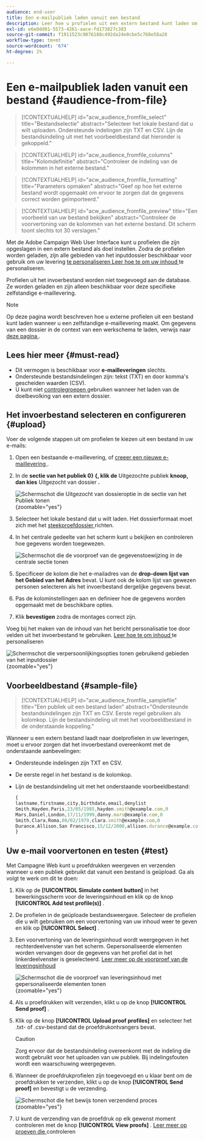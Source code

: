 ```yaml
---
audience: end-user
title: Een e-mailpubliek laden vanuit een bestand
description: Leer hoe u profielen uit een extern bestand kunt laden om uw e-mailpubliek te maken
exl-id: e6e0dd01-5573-4261-aace-fd173827c383
source-git-commit: f1911523c9076188c492da24e0cbe5c760e58a28
workflow-type: tm+mt
source-wordcount: '674'
ht-degree: 1%

---
```


# Een e-mailpubliek laden vanuit een bestand {#audience-from-file}

>[!CONTEXTUALHELP]
>id="acw_audience_fromfile_select"
>title="Bestandselectie"
>abstract="Selecteer het lokale bestand dat u wilt uploaden. Ondersteunde indelingen zijn TXT en CSV. Lijn de bestandsindeling uit met het voorbeeldbestand dat hieronder is gekoppeld."

>[!CONTEXTUALHELP]
>id="acw_audience_fromfile_columns"
>title="Kolomdefinitie"
>abstract="Controleer de indeling van de kolommen in het externe bestand."

>[!CONTEXTUALHELP]
>id="acw_audience_fromfile_formatting"
>title="Parameters opmaken"
>abstract="Geef op hoe het externe bestand wordt opgemaakt om ervoor te zorgen dat de gegevens correct worden geïmporteerd."

>[!CONTEXTUALHELP]
>id="acw_audience_fromfile_preview"
>title="Een voorbeeld van uw bestand bekijken"
>abstract="Controleer de voorvertoning van de kolommen van het externe bestand. Dit scherm toont slechts tot 30 verslagen."

Met de Adobe Campaign Web User Interface kunt u profielen die zijn opgeslagen in een extern bestand als doel instellen. Zodra de profielen worden geladen, zijn alle gebieden van het inputdossier beschikbaar voor gebruik om uw levering [ te personaliseren Leer hoe te om uw inhoud ](../personalization/personalize.md) te personaliseren.

Profielen uit het invoerbestand worden niet toegevoegd aan de database. Ze worden geladen en zijn alleen beschikbaar voor deze specifieke zelfstandige e-maillevering.

>[!NOTE]
>
>Op deze pagina wordt beschreven hoe u externe profielen uit een bestand kunt laden wanneer u een zelfstandige e-maillevering maakt. Om gegevens van een dossier in de context van een werkschema te laden, verwijs naar [ deze pagina ](../workflows/activities/load-file.md).

## Lees hier meer {#must-read}

* Dit vermogen is beschikbaar voor **e-mailleveringen** slechts.
* Ondersteunde bestandsindelingen zijn: tekst (TXT) en door komma&#39;s gescheiden waarden (CSV).
* U kunt niet [ controlegroepen ](control-group.md) gebruiken wanneer het laden van de doelbevolking van een extern dossier.

## Het invoerbestand selecteren en configureren {#upload}

Voer de volgende stappen uit om profielen te kiezen uit een bestand in uw e-mails:

1. Open een bestaande e-maillevering, of [ creeer een nieuwe e-maillevering ](../email/create-email.md).
1. In de **sectie van het publiek 0} {, klik de** Uitgezochte publiek **knoop, dan kies** Uitgezocht van dossier **.**

   ![ Schermschot die Uitgezocht van dossieroptie in de sectie van het Publiek tonen ](assets/select-from-file.png){zoomable="yes"}

1. Selecteer het lokale bestand dat u wilt laden. Het dossierformaat moet zich met het [ steekproefdossier ](#sample-file) richten.
1. In het centrale gedeelte van het scherm kunt u bekijken en controleren hoe gegevens worden toegewezen.

   ![ Schermschot die de voorproef van de gegevenstoewijzing in de centrale sectie tonen ](assets/select-from-file-map.png)

1. Specificeer de kolom die het e-mailadres van de **drop-down lijst van het Gebied van het Adres** bevat. U kunt ook de kolom lijst van gewezen personen selecteren als het invoerbestand dergelijke gegevens bevat.
1. Pas de kolominstellingen aan en definieer hoe de gegevens worden opgemaakt met de beschikbare opties.
1. Klik **bevestigen** zodra de montages correct zijn.

Voeg bij het maken van de inhoud van het bericht personalisatie toe door velden uit het invoerbestand te gebruiken. [ Leer hoe te om inhoud ](../personalization/personalize.md) te personaliseren

![ Schermschot die verpersoonlijkingsopties tonen gebruikend gebieden van het inputdossier ](assets/select-external-perso.png){zoomable="yes"}

## Voorbeeldbestand {#sample-file}

>[!CONTEXTUALHELP]
>id="acw_audience_fromfile_samplefile"
>title="Een publiek uit een bestand laden"
>abstract="Ondersteunde bestandsindelingen zijn TXT en CSV. Eerste regel gebruiken als kolomkop. Lijn de bestandsindeling uit met het voorbeeldbestand in de onderstaande koppeling."

Wanneer u een extern bestand laadt naar doelprofielen in uw leveringen, moet u ervoor zorgen dat het invoerbestand overeenkomt met de onderstaande aanbevelingen:

* Ondersteunde indelingen zijn TXT en CSV.
* De eerste regel in het bestand is de kolomkop.
* Lijn de bestandsindeling uit met het onderstaande voorbeeldbestand:

  ```javascript
  {
  lastname,firstname,city,birthdate,email,denylist
  Smith,Hayden,Paris,23/05/1985,hayden.smith@example.com,0
  Mars,Daniel,London,17/11/1999,danny.mars@example.com,0
  Smith,Clara,Roma,08/02/1979,clara.smith@example.com,0
  Durance,Allison,San Francisco,15/12/2000,allison.durance@example.com,1
  }
  ```

## Uw e-mail voorvertonen en testen {#test}

Met Campagne Web kunt u proefdrukken weergeven en verzenden wanneer u een publiek gebruikt dat vanuit een bestand is geüpload. Ga als volgt te werk om dit te doen:

1. Klik op de **[!UICONTROL Simulate content button]** in het bewerkingsscherm voor de leveringsinhoud en klik op de knop **[!UICONTROL Add test profile(s)]** .

1. De profielen in de geüploade bestandsweergave. Selecteer de profielen die u wilt gebruiken om een voorvertoning van uw inhoud weer te geven en klik op **[!UICONTROL Select]** .

1. Een voorvertoning van de leveringsinhoud wordt weergegeven in het rechterdeelvenster van het scherm. Gepersonaliseerde elementen worden vervangen door de gegevens van het profiel dat in het linkerdeelvenster is geselecteerd. [ Leer meer op de voorproef van de leveringsinhoud ](../preview-test/preview-content.md)

   ![ Schermschot die de voorproef van leveringsinhoud met gepersonaliseerde elementen tonen ](assets/file-upload-preview.png){zoomable="yes"}

1. Als u proefdrukken wilt verzenden, klikt u op de knop **[!UICONTROL Send proof]** .

1. Klik op de knop **[!UICONTROL Upload proof profiles]** en selecteer het .txt- of .csv-bestand dat de proefdrukontvangers bevat.

   >[!CAUTION]
   >
   >Zorg ervoor dat de bestandsindeling overeenkomt met de indeling die wordt gebruikt voor het uploaden van uw publiek. Bij indelingsfouten wordt een waarschuwing weergegeven.

1. Wanneer de proefdrukprofielen zijn toegevoegd en u klaar bent om de proefdrukken te verzenden, klikt u op de knop **[!UICONTROL Send proof]** en bevestigt u de verzending.

   ![ Schermschot die het bewijs tonen verzendend proces ](assets/file-upload-test.png){zoomable="yes"}

1. U kunt de verzending van de proefdruk op elk gewenst moment controleren met de knop **[!UICONTROL View proofs]** . [ Leer meer op proeven die ](../preview-test/test-deliveries.md#access-test-deliveries) controleren